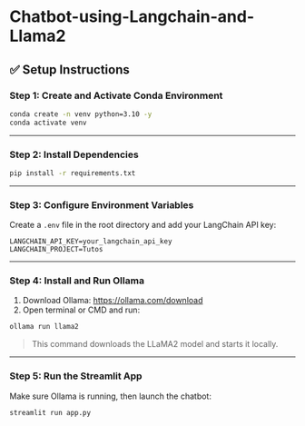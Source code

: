 # Chatbot-using-Langchain-and-Llama2
## ✅ Setup Instructions

### Step 1: Create and Activate Conda Environment

```bash
conda create -n venv python=3.10 -y
conda activate venv
```

---

### Step 2: Install Dependencies

```bash
pip install -r requirements.txt
```

---

### Step 3: Configure Environment Variables

Create a `.env` file in the root directory and add your LangChain API key:

```env
LANGCHAIN_API_KEY=your_langchain_api_key
LANGCHAIN_PROJECT=Tutos
```

---

### Step 4: Install and Run Ollama

1. Download Ollama: https://ollama.com/download
2. Open terminal or CMD and run:
```bash
ollama run llama2
```

> This command downloads the LLaMA2 model and starts it locally.

---

### Step 5: Run the Streamlit App

Make sure Ollama is running, then launch the chatbot:

```bash
streamlit run app.py
```
